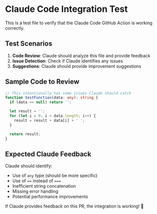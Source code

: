 # Claude Code Integration Test

This is a test file to verify that the Claude Code GitHub Action is working correctly.

## Test Scenarios

1. **Code Review**: Claude should analyze this file and provide feedback
2. **Issue Detection**: Check if Claude identifies any issues
3. **Suggestions**: Claude should provide improvement suggestions

## Sample Code to Review

```typescript
// This intentionally has some issues Claude should catch
function testFunction(data: any): string {
  if (data == null) return '';

  let result = '';
  for (let i = 0; i < data.length; i++) {
    result = result + data[i] + ' ';
  }

  return result;
}
```

## Expected Claude Feedback

Claude should identify:

- Use of `any` type (should be more specific)
- Use of `==` instead of `===`
- Inefficient string concatenation
- Missing error handling
- Potential performance improvements

If Claude provides feedback on this PR, the integration is working! 🎉
